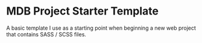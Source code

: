 MDB Project Starter Template
=========

A basic template I use as a starting point when beginning a new web project that contains SASS / SCSS files.
